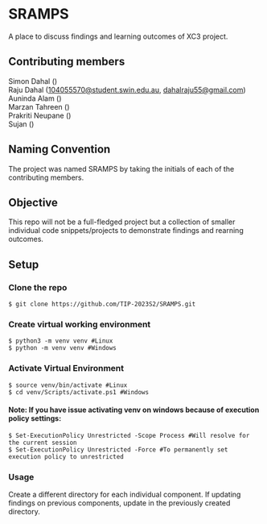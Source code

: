 # SRAMPS
A place to discuss findings and learning outcomes of XC3 project.
## Contributing members
Simon Dahal ()\
Raju Dahal (104055570@student.swin.edu.au, dahalraju55@gmail.com)\
Auninda Alam ()\
Marzan Tahreen ()\
Prakriti Neupane ()\
Sujan ()

## Naming Convention
The project was named SRAMPS by taking the initials of each of the contributing members.

## Objective
This repo will not be a full-fledged project but a collection of smaller individual code snippets/projects to demonstrate findings and rearning outcomes.

## Setup
### Clone the repo
```shell
$ git clone https://github.com/TIP-2023S2/SRAMPS.git
```
### Create virtual working environment
```shell
$ python3 -m venv venv #Linux
$ python -m venv venv #Windows
```

### Activate Virtual Environment
```shell
$ source venv/bin/activate #Linux
$ cd venv/Scripts/activate.ps1 #Windows
```

#### Note: If you have issue activating venv on windows because of execution policy settings:
```shell
$ Set-ExecutionPolicy Unrestricted -Scope Process #Will resolve for the current session
$ Set-ExecutionPolicy Unrestricted -Force #To permanently set execution policy to unrestricted
```

### Usage
Create a different directory for each individual component. If updating findings on previous components, update in the previously created directory.